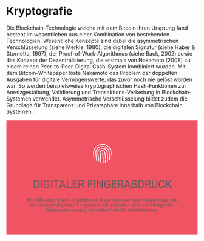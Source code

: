 # Kryptografie

Die Blockchain-Technologie welche mit dem Bitcoin ihren Ursprung fand besteht im wesentlichen aus einer Kombination von bestehenden Technologien. Wesentliche Konzepte sind dabei die asymmetrischen Verschlüsselung \(siehe Merkle, 1980\), die digitalen Signatur \(siehe Haber & Stornetta, 1997\), der Proof-of-Work-Algorithmus \(siehe Back, 2002\) sowie das Konzept der Dezentralisierung, die erstmals von Nakamoto \(2008\) zu einem reinen Peer-to-Peer-Digital Cash-System kombiniert wurden. Mit dem Bitcoin-Whitepaper löste Nakamoto das Problem der doppelten Ausgaben für digitale Vermögenswerte, das zuvor noch nie gelöst worden war.  So werden beispielsweise kryptographischen Hash-Funktionen zur Anreizgestaltung, Validierung und Transaktions-Verkettung in Blockchain-Systemen verwendet. Asymmetrische Verschlüsselung bildet zudem die Grundlage für Transparenz und Privatsphäre innerhalb von Blockchain Systemen.

![](../../.gitbook/assets/digital-fingerprint.PNG)



